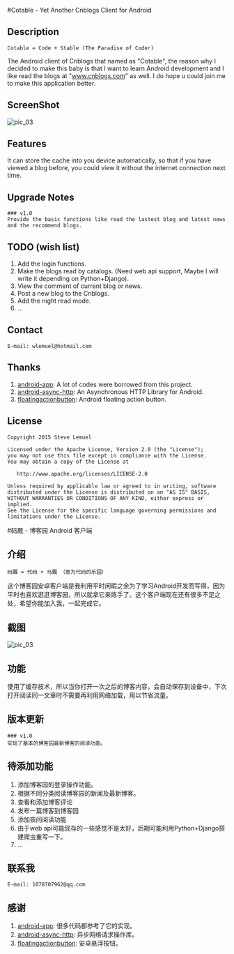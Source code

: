 #Cotable - Yet Another Cnblogs Client for Android

## Description
    Cotable = Code + Stable (The Paradise of Coder)

   The Android client of Cnblogs that named as "Cotable", the reason why I decided to make this baby is that I want to learn Android development and I like read the blogs at "www.cnblogs.com" as well. I do hope u could join me to make this application better.


## ScreenShot

![pic_03](http://git.oschina.net/wlemuel/Cotable/raw/master/screenshot/screenshot.png)

## Features
   It can store the cache into you device automatically, so that if you have viewed a blog before, you could view it without the internet connection next time.


## Upgrade Notes
    ### v1.0
    Provide the basic functions like read the lastest blog and latest news and the recommend blogs.


## TODO (wish list)
1. Add the login functions.
2. Make the blogs read by catalogs. (Need web api support, Maybe I will write it depending on Python+Django).
3. View the comment of current blog or news.
4. Post a new blog to the Cnblogs.
5. Add the night read mode.
6. ...

## Contact

    E-mail: wlemuel@hotmail.com


## Thanks
1. [android-app](http://git.oschina.net/tonlin/android-app):
   A lot of codes were borrowed from this project.
2. [android-async-http](https://github.com/loopj/android-async-http): An Asynchronous HTTP Library for Android.
3. [floatingactionbutton](https://github.com/makovkastar/FloatingActionButton): Android floating action button.

## License

    Copyright 2015 Steve Lemuel

    Licensed under the Apache License, Version 2.0 (the "License");
    you may not use this file except in compliance with the License.
    You may obtain a copy of the License at

       http://www.apache.org/licenses/LICENSE-2.0

    Unless required by applicable law or agreed to in writing, software
    distributed under the License is distributed on an "AS IS" BASIS,
    WITHOUT WARRANTIES OR CONDITIONS OF ANY KIND, either express or implied.
    See the License for the specific language governing permissions and
    limitations under the License.


#码厩 - 博客园 Android 客户端
## 介绍
    码厩 = 代码 + 马厩 （意为代码的乐园）
   这个博客园安卓客户端是我利用平时闲暇之余为了学习Android开发而写得，因为平时也喜欢逛逛博客园，所以就拿它来练手了。这个客户端现在还有很多不足之处，希望你能加入我，一起完成它。

## 截图
![pic_03](http://git.oschina.net/wlemuel/Cotable/raw/master/screenshot/screenshot.png)

## 功能
   使用了缓存技术，所以当你打开一次之后的博客内容，会自动保存到设备中，下次打开阅读同一文章时不需要再利用网络加载，用以节省流量。

## 版本更新
    ### v1.0
    实现了基本的博客园最新博客的阅读功能。

## 待添加功能
1. 添加博客园的登录操作功能。
2. 根据不同分类阅读博客园的新闻及最新博客。
3. 查看和添加博客评论
4. 发布一篇博客到博客园
5. 添加夜间阅读功能
6. 由于web api可能现存的一些感觉不是太好，后期可能利用Python+Django搭建爬虫重写一下。
7. ...


## 联系我

    E-mail: 1078707962@qq.com


## 感谢
1. [android-app](http://git.oschina.net/tonlin/android-app):
   很多代码都参考了它的实现。
2. [android-async-http](https://github.com/loopj/android-async-http): 异步网络请求操作库。
3. [floatingactionbutton](https://github.com/makovkastar/FloatingActionButton): 安卓悬浮按钮。

